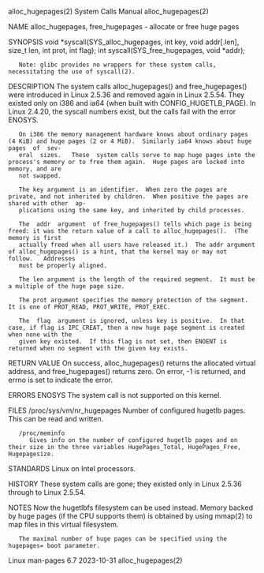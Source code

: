 alloc_hugepages(2)						      System Calls Manual						    alloc_hugepages(2)

NAME
       alloc_hugepages, free_hugepages - allocate or free huge pages

SYNOPSIS
       void *syscall(SYS_alloc_hugepages, int key, void addr[.len], size_t len,
		     int prot, int flag);
       int syscall(SYS_free_hugepages, void *addr);

       Note: glibc provides no wrappers for these system calls, necessitating the use of syscall(2).

DESCRIPTION
       The  system  calls alloc_hugepages() and free_hugepages() were introduced in Linux 2.5.36 and removed again in Linux 2.5.54.  They existed only on i386
       and ia64 (when built with CONFIG_HUGETLB_PAGE).	In Linux 2.4.20, the syscall numbers exist, but the calls fail with the error ENOSYS.

       On i386 the memory management hardware knows about ordinary pages (4 KiB) and huge pages (2 or 4 MiB).  Similarly ia64 knows about huge pages  of  sev‐
       eral  sizes.   These  system calls serve to map huge pages into the process's memory or to free them again.  Huge pages are locked into memory, and are
       not swapped.

       The key argument is an identifier.  When zero the pages are private, and not inherited by children.  When positive the pages are shared with other  ap‐
       plications using the same key, and inherited by child processes.

       The  addr  argument  of free_hugepages() tells which page is being freed: it was the return value of a call to alloc_hugepages().  (The memory is first
       actually freed when all users have released it.)	 The addr argument of alloc_hugepages() is a hint, that the kernel may or may not  follow.   Addresses
       must be properly aligned.

       The len argument is the length of the required segment.	It must be a multiple of the huge page size.

       The prot argument specifies the memory protection of the segment.  It is one of PROT_READ, PROT_WRITE, PROT_EXEC.

       The  flag  argument is ignored, unless key is positive.	In that case, if flag is IPC_CREAT, then a new huge page segment is created when none with the
       given key existed.  If this flag is not set, then ENOENT is returned when no segment with the given key exists.

RETURN VALUE
       On success, alloc_hugepages() returns the allocated virtual address, and free_hugepages() returns zero.	On error, -1 is returned, and errno is set  to
       indicate the error.

ERRORS
       ENOSYS The system call is not supported on this kernel.

FILES
       /proc/sys/vm/nr_hugepages
	      Number of configured hugetlb pages.  This can be read and written.

       /proc/meminfo
	      Gives info on the number of configured hugetlb pages and on their size in the three variables HugePages_Total, HugePages_Free, Hugepagesize.

STANDARDS
       Linux on Intel processors.

HISTORY
       These system calls are gone; they existed only in Linux 2.5.36 through to Linux 2.5.54.

NOTES
       Now  the hugetlbfs filesystem can be used instead.  Memory backed by huge pages (if the CPU supports them) is obtained by using mmap(2) to map files in
       this virtual filesystem.

       The maximal number of huge pages can be specified using the hugepages= boot parameter.

Linux man-pages 6.7							  2023-10-31							    alloc_hugepages(2)
